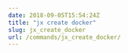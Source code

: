 ```yaml
---
date: 2018-09-05T15:54:24Z
title: "jx create docker"
slug: jx_create_docker
url: /commands/jx_create_docker/
---
```

